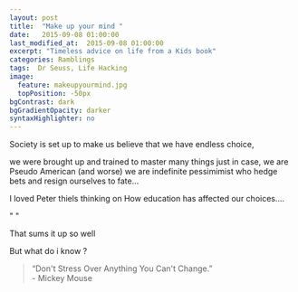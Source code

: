 ```yaml
---
layout: post
title:  "Make up your mind "
date:   2015-09-08 01:00:00
last_modified_at:  2015-09-08 01:00:00
excerpt: "Timeless advice on life from a Kids book"
categories: Ramblings
tags:  Dr Seuss, Life Hacking
image:
  feature: makeupyourmind.jpg
  topPosition: -50px
bgContrast: dark
bgGradientOpacity: darker
syntaxHighlighter: no
---
```


Society is set up to make us believe that we have endless choice,

we were brought up and trained to master many things just in case, we are Pseudo American (and worse) we are indefinite pessimimist who hedge bets and resign ourselves to fate...

I loved Peter thiels thinking on How education has affected our choices....

" "

That sums it up so well

But what do i know ?

<blockquote class="largeQuote">“Don't Stress Over Anything You Can't Change.” <br/>- Mickey Mouse</blockquote>


